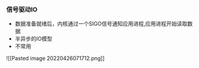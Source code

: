 ### 信号驱动IO

- 数据准备就绪后，内核通过一个SIGO信号通知应用进程,应用进程开始读取数据
- 半异步的IO模型
- 不常用

![[Pasted image 20220426071712.png]]